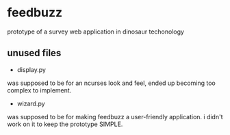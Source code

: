 # feedbuzz

prototype of a survey web application in dinosaur techonology

## unused files

- display.py

was supposed to be for an ncurses look and feel, ended up becoming too complex to implement.

- wizard.py

was supposed to be for making feedbuzz a user-friendly application. i didn't work on it to keep the prototype SIMPLE.
